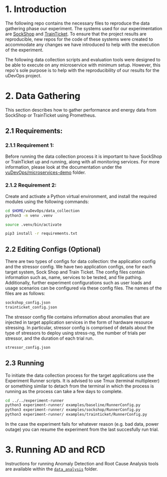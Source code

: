 # 1. Introduction
The following repo contains the necessary files to reproduce the data gathering phase our experiment. The systems used for our experimentation are [SockShop](https://github.com/microservices-demo/microservices-demo) and [TrainTicket](https://github.com/FudanSELab/train-ticket). To ensure that the project results are reproducible, new repos for the code of these systems were created to accommodate any changes we have introduced to help with the execution of the experiment.

The following data collection scripts and evaluation tools were designed to be able to execute on any microservice with minimum setup. However, this repo's sole purpose is to help with the reproducibility of our results for the uDevOps project. 

# 2. Data Gathering
This section describes how to gather performance and energy data from SockShop or TrainTicket using Prometheus. 
## 2.1 Requirements:
### 2.1.1 Requirement 1:
Before running the data collection process it is important to have SockShop or TrainTicket up and running, along with all monitoring services. For more information, please look at the documentation under the [vuDevOps/microservices-demo](https://github.com/bertars/Thesis/tree/main/vuDevOps/microservices-demo) folder.
### 2.1.2 Requirement 2:
Create and activate a Python virtual environment, and install the required modules using the following commands:
```zsh
cd $HOME/vuDevOps/data_collection
python3 -m venv .venv

source .venv/bin/activate

pip3 install -r requirements.txt
```


## 2.2 Editing Configs (Optional)
There are two types of configs for data collection: the application config and the stressor config. We have two application configs, one for each target system, Sock Shop and Train Ticket. The config files contain information such as, name, services to be tested, and file pathing. Additionally, further experiment configurations such as user loads and usage scenarios can be configured via these config files. The names of the files are as follows:
```zsh
sockshop_config.json
trainticket_config.json
```
The stressor config file contains information about anomalies that are injected in target application services in the form of hardware resource stressing. In particular, stressor config is comprised of details about the type of stressors to deploy using stress-ng, the number of trials per stressor, and the duration of each trial run. 
```zsh
stressor_config.json
```

## 2.3 Running
To initiate the data collection process for the target applications use the Experiment Runner scripts. It is advised to use Tmux (terminal multiplexer) or something similar to detach from the terminal in which the process is running as the process can take a few days to complete.
```zsh
cd ../../experiment-runner
python3 experiment-runner/ examples/baseline/RunnerConfig.py
python3 experiment-runner/ examples/sockshop/RunnerConfig.py
python3 experiment-runner/ examples/trainticket/RunnerConfig.py
```

In the case the experiment fails for whatever reason (e.g. bad data, power outage) you can resume the experiment from the last succesfully run trial. 

# 3. Running AD and RCD
Instructions for running Anomaly Detection and Root Cause Analysis tools are available within the [`data_analysis`](https://github.com/bertars/Thesis/tree/main/data_analysis) folder.
